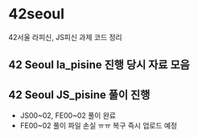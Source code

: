# 42seoul
42서울 라피신, JS피신 과제 코드 정리


## 42 Seoul la_pisine 진행 당시 자료 모음

## 42 Seoul JS_pisine 풀이 진행
- JS00~02, FE00~02 풀이 완료
- FE00~02 풀이 파일 손실 ㅠㅠ 복구 즉시 업로드 예정
